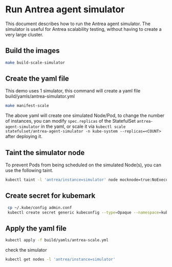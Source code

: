# Run Antrea agent simulator

This document describes how to run the Antrea agent simulator. The simulator is useful for Antrea scalability testing, without having to create a very large cluster.

## Build the images

   ```bash
   make build-scale-simulator
   ```

## Create the yaml file

This demo uses 1 simulator, this command will create a yaml file build/yamls/antrea-simulator.yml

   ```bash
   make manifest-scale
   ```

The above yaml will create one simulated Node/Pod, to change the number of instances, you can modify `spec.replicas` of the StatefulSet `antrea-agent-simulator` in the yaml, or scale it via `kubectl scale statefulset/antrea-agent-simulator -n kube-system --replicas=<COUNT>` after deploying it.

## Taint the simulator node

To prevent Pods from being scheduled on the simulated Node(s), you can use the following taint.

   ```bash
   kubectl taint -l 'antrea/instance=simulator' node mocknode=true:NoExecute
   ```

## Create secret for kubemark

   ```bash
    cp ~/.kube/config admin.conf
    kubectl create secret generic kubeconfig --type=Opaque --namespace=kube-system --from-file=<path to kubeconfig file>
   ```

## Apply the yaml file

   ```bash
   kubectl apply -f build/yamls/antrea-scale.yml
   ```

check the simulator

   ```bash
   kubectl get nodes -l 'antrea/instance=simulator'
   ```
